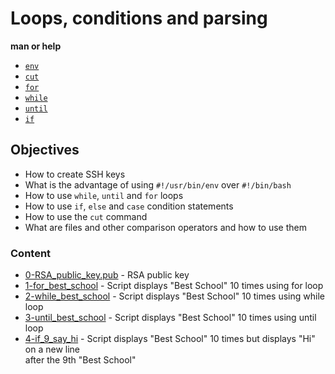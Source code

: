 # Loops, conditions and parsing
**man or help**
* [``env``](https://www.man7.org/linux/man-pages/man1/env.1.html)
* [``cut``](https://man7.org/linux/man-pages/man1/cut.1.html)
* [``for``](https://ss64.com/bash/for.html)
* [``while``](https://www.man7.org/linux/man-pages/man1/bash.1.html)
* [``until``](https://ss64.com/bash/until.html)
* [``if``](https://ss64.com/bash/if.html)

## Objectives
* How to create SSH keys
* What is the advantage of using ``#!/usr/bin/env`` over ``#!/bin/bash``
* How to use ``while``, ``until`` and ``for`` loops
* How to use ``if``, ``else`` and ``case`` condition statements
* How to use the ``cut`` command
* What are files and other comparison operators and how to use them

### Content
* [0-RSA_public_key.pub](/0x04-loops_conditions_and_parsing/0-RSA_public_key.pub) - RSA public key
* [1-for_best_school](/0x04-loops_conditions_and_parsing/1-for_best_school) - Script displays "Best School" 10 times using for loop
* [2-while_best_school](/0x04-loops_conditions_and_parsing/2-while_best_school) - Script displays "Best School" 10 times using while loop
* [3-until_best_school](/0x04-loops_conditions_and_parsing/3-until_best_school) - Script displays "Best School" 10 times using until loop
* [4-if_9_say_hi](/0x04-loops_conditions_and_parsing/4-if_9_say_hi) - Script displays "Best School" 10 times but displays "Hi" on a new line  
after the 9th "Best School"
